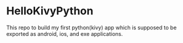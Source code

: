 # HelloKivyPython
This repo to build  my first python(kivy) app which is supposed to be exported as  android, ios, and exe applications.
